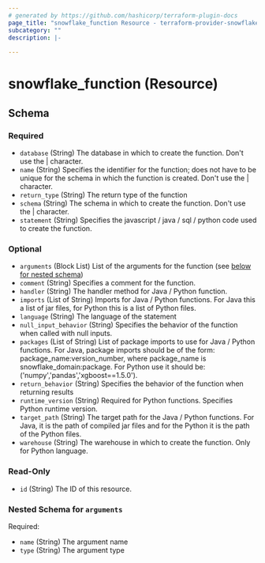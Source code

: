 ```yaml
---
# generated by https://github.com/hashicorp/terraform-plugin-docs
page_title: "snowflake_function Resource - terraform-provider-snowflake"
subcategory: ""
description: |-
  
---
```


# snowflake_function (Resource)





<!-- schema generated by tfplugindocs -->
## Schema

### Required

- `database` (String) The database in which to create the function. Don't use the | character.
- `name` (String) Specifies the identifier for the function; does not have to be unique for the schema in which the function is created. Don't use the | character.
- `return_type` (String) The return type of the function
- `schema` (String) The schema in which to create the function. Don't use the | character.
- `statement` (String) Specifies the javascript / java / sql / python code used to create the function.

### Optional

- `arguments` (Block List) List of the arguments for the function (see [below for nested schema](#nestedblock--arguments))
- `comment` (String) Specifies a comment for the function.
- `handler` (String) The handler method for Java / Python function.
- `imports` (List of String) Imports for Java / Python functions. For Java this a list of jar files, for Python this is a list of Python files.
- `language` (String) The language of the statement
- `null_input_behavior` (String) Specifies the behavior of the function when called with null inputs.
- `packages` (List of String) List of package imports to use for Java / Python functions. For Java, package imports should be of the form: package_name:version_number, where package_name is snowflake_domain:package. For Python use it should be: ('numpy','pandas','xgboost==1.5.0').
- `return_behavior` (String) Specifies the behavior of the function when returning results
- `runtime_version` (String) Required for Python functions. Specifies Python runtime version.
- `target_path` (String) The target path for the Java / Python functions. For Java, it is the path of compiled jar files and for the Python it is the path of the Python files.
- `warehouse` (String) The warehouse in which to create the function. Only for Python language.

### Read-Only

- `id` (String) The ID of this resource.

<a id="nestedblock--arguments"></a>
### Nested Schema for `arguments`

Required:

- `name` (String) The argument name
- `type` (String) The argument type


